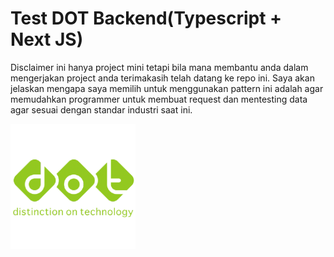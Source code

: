 
# Test DOT Backend(Typescript + Next JS)

Disclaimer ini hanya project mini tetapi bila mana membantu anda dalam mengerjakan project anda terimakasih telah datang ke repo ini. Saya akan jelaskan mengapa saya memilih untuk menggunakan pattern ini adalah agar memudahkan programmer untuk membuat request dan mentesting data agar sesuai dengan standar industri saat ini.

![Logo](./backend/public/images/Dot.png)

